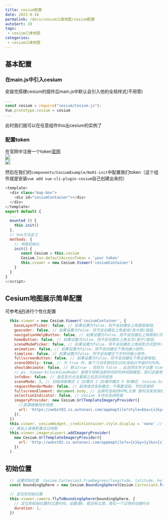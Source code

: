 ```yaml
---
title: cesium配置
date: 2022-8-16
permalink: /docs/cesium三维地图/cesium配置
autoSort: 19
tags:
 - cesium三维地图
categories: 
 - cesium三维地图
---
```



## 基本配置

### 在main.js中引入cesium

安装完搭建cesium的插件后main.js中默认会引入他的全局样式(不用管)
``` js
...
const cesium = require("cesium/Cesium.js");
Vue.prototype.cesium = cesium
...
```
此时我们就可以在任意组件this出cesium的实例了

### 配置token

在官网中注册一个token[官网](https://cesium.com/learn/)<br/>
![](https://p1-juejin.byteimg.com/tos-cn-i-k3u1fbpfcp/e93f53b11c7046a283ca0f2405081008~tplv-k3u1fbpfcp-zoom-in-crop-mark:3024:0:0:0.awebp?)
<br/>
![](https://p6-juejin.byteimg.com/tos-cn-i-k3u1fbpfcp/d5bfd721aa9542b494840147ef62f13c~tplv-k3u1fbpfcp-zoom-in-crop-mark:3024:0:0:0.awebp?
)

然后在我们的`components/CesiumExample/No01-init`中配置我们token（这个组件就是安装`vue add vue-cli-plugin-cesium`自己创建出来的）

```js
<template>
  <div class="map-box">
    <div id="cesiumContainer"></div>
  </div>
</template>
export default {
  ...
  mounted () {
    this.init()
  },
  // Vue方法定义
  methods: {
    // 地图初始化
    init() {
       const Cesium = this.cesium
       Cesium.Ion.defaultAccessToken = 'your token'
       this.viewer = new Cesium.Viewer('cesiumContainer')
    }
  }
}
</script>

```


## Cesium地图展示简单配置
可参考[API](http://cesium.xin/cesium/cn/Documentation1.95/index.html)进行个性化配置


```js
  this.viewer = new Cesium.Viewer('cesiumContainer', {
    baseLayerPicker: false, // 如果设置为false，将不会创建右上角图层按钮。
    geocoder: false, // 如果设置为false，将不会创建右上角查询(放大镜)按钮。
    navigationHelpButton: false, // 如果设置为false，则不会创建右上角帮助(问号)按钮。
    homeButton: false, // 如果设置为false，将不会创建右上角主页(房子)按钮。
    sceneModePicker: false, // 如果设置为false，将不会创建右上角投影方式控件(显示二三维切换按钮)。
    animation: false, // 如果设置为false，将不会创建左下角动画小部件。
    timeline: false, // 如果设置为false，则不会创建正下方时间轴小部件。
    fullscreenButton: false, // 如果设置为false，将不会创建右下角全屏按钮。
    scene3DOnly: true, // 为 true 时，每个几何实例将仅以3D渲染以节省GPU内存。
    shouldAnimate: false, // 默认true ，否则为 false 。此选项优先于设置 Viewer＃clockViewModel 。
    // ps. Viewer＃clockViewModel 是用于控制当前时间的时钟视图模型。我们这里用不到时钟，就把shouldAnimate设为false
    infoBox: false, // 是否显示点击要素之后显示的信息
    sceneMode: 3, // 初始场景模式 1 2D模式 2 2D循环模式 3 3D模式  Cesium.SceneMode
    requestRenderMode: false, // 启用请求渲染模式，不需要渲染，节约资源吧
    fullscreenElement: document.body, // 全屏时渲染的HTML元素 暂时没发现用处，虽然我关闭了全屏按钮，但是键盘按F11 浏览器也还是会进入全屏
    selectionIndicator: false, // Cesium 关闭点击绿色框
    imageryProvider: new Cesium.UrlTemplateImageryProvider({
      //高德镜像地形地图
      url: 'https://webst02.is.autonavi.com/appmaptile?style=6&x={x}&y={y}&z={z}',
    }),
  })
  this.viewer._cesiumWidget._creditContainer.style.display = 'none' // 隐藏版权
  // 再加上高德影像注记地图
  this.viewer.imageryLayers.addImageryProvider(
    new Cesium.UrlTemplateImageryProvider({
      url: 'http://webst02.is.autonavi.com/appmaptile?x={x}&y={y}&z={z}&lang=zh_cn&size=1&scale=1&style=8',
    })
  )
```
## 初始位置

``` js
  // 设置初始位置  Cesium.Cartesian3.fromDegrees(longitude, latitude, height, ellipsoid, result)
  const boundingSphere = new Cesium.BoundingSphere(Cesium.Cartesian3.fromDegrees(120.55538, 31.87532,100),15000)//地图坐标信息等....   球有多大

  // 定位到初始位置
  this.viewer.camera.flyToBoundingSphere(boundingSphere, {
    // 定位到初始位置的过渡时间，设置成0，就没有过渡，类似一个过场的动画时长
    duration: 1,
  })
```
